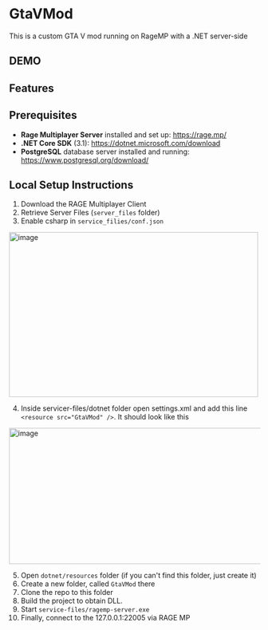 # GtaVMod

This is a custom GTA V mod running on RageMP with a .NET server-side

## DEMO

## Features

## Prerequisites

- **Rage Multiplayer Server** installed and set up: https://rage.mp/
- **.NET Core SDK** (3.1): https://dotnet.microsoft.com/download
- **PostgreSQL** database server installed and running: https://www.postgresql.org/download/

## Local Setup Instructions

1. Download the RAGE Multiplayer Client
2. Retrieve Server Files (`server_files` folder)
3. Enable csharp in `service_filies/conf.json`
<img width="499" height="331" alt="image" src="https://github.com/user-attachments/assets/1bedfbb2-ab07-4974-af23-0558e1e943ea" />

4. Inside servicer-files/dotnet folder open settings.xml and add this line `<resource src="GtaVMod" />`. It should look like this
<img width="1142" height="273" alt="image" src="https://github.com/user-attachments/assets/6930095e-c4c4-4093-91f3-ad0d9e382119" />

5. Open `dotnet/resources` folder (if you can't find this folder, just create it)
6. Create a new folder, called `GtaVMod` there
7. Clone the repo to this folder
8. Build the project to obtain DLL.
9. Start `service-files/ragemp-server.exe`
10. Finally, connect to the 127.0.0.1:22005 via RAGE MP
